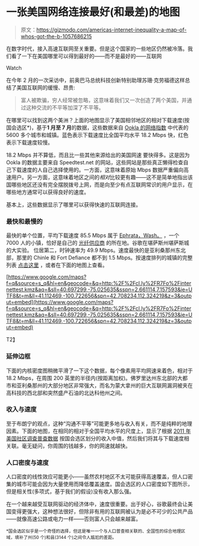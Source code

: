 # 一张美国网络连接最好(和最差)的地图

> 原文：<https://gizmodo.com/americas-internet-inequality-a-map-of-whos-got-the-b-1057686215>

在数字时代，接入高速互联网至关重要。但是这个国家的一些地区仍然被冷落。我们看了一下在美国哪里可以得到最好的——而不是最好的——互联网

Watch

在今年 2 月的一次采访中，前奥巴马总统科技创新特别助理苏珊·克劳福德这样总结了美国互联网的缓慢、昂贵:

> 富人被欺骗，穷人经常被忽略，这意味着我们又一次创造了两个美国，并通过这种交流的不平等加深了不平等。

在哪里可以找到这两个美洲？上面的地图显示了美国相邻地区的相对下载速度(按国会选区*)，基于**1 月至 7 月**的数据，这些数据来自 [Ookla 的网络指数](http://www.netindex.com/source-data/) 中代表的 5600 多个城市和城镇。蓝色表示下载速度比全国平均水平 18.2 Mbps 快，红色表示下载速度较慢。

18.2 Mbps 并不算低，而且比一些其他来源给出的美国网速 要快得多。这是因为 Ookla 的数据主要来自 Speedtest.net 的网站，这些网站是那些真正懒得检查自己下载速度的人自己选择使用的。一方面，这意味着原始 Mbps 数据严重偏向高速用户。另一方面，这意味着地区之间的*相对*比较更有趣——这不是简单地指出该国哪些地区还没有完全摆脱拨号上网，而是向至少有点互联网常识的用户显示，在哪些地方通常可以获得良好的速度。

基本上，这些数据显示了哪里可以获得快速的互联网连接。

### 最快和最慢的

最快的单个位置，平均下载速度 85.5 Mbps 属于 [Ephrata，Wash。](http://www.netindex.com/download/4,105869/Ephrata/?tab=3) ，一个 7000 人的小镇，恰好是自己的 [光纤供应商](http://www.ifiber.tv/sites/web/docroot/index.html) 的所在地。谷歌在堪萨斯州堪萨斯城的大实验。 位居第二，时钟速率为 49.9 Mbps。速度最快的是亚利桑那州东北部，那里的 Chinle 和 Fort Defiance 都不到 1.5 Mbps。按速度排列的城镇的完整列表 [点击这里](https://docs.google.com/spreadsheet/ccc?key=0AtbVFuETRQojdC15N0NES2lJcW1qTUVTQVBSRjM0Z2c&usp=sharing) ，或者在下面的地图上查看。

[https://www.google.com/maps?f=q&source=s_q&hl=en&geocode=&q=http:%2F%2Fcl.ly%2FR7Fo%2Finternettest.kmz&aq=&sll=40.697299,-75.025635&sspn=2.661114,7.157593&ie=UTF8&t=m&ll=41.112469,-100.722656&spn=42.708234,112.324219&z=3&output=embed](https://www.google.com/maps?f=q&source=s_q&hl=en&geocode=&q=http:%2F%2Fcl.ly%2FR7Fo%2Finternettest.kmz&aq=&sll=40.697299,-75.025635&sspn=2.661114,7.157593&ie=UTF8&t=m&ll=41.112469,-100.722656&spn=42.708234,112.324219&z=3&output=embed)

T2】

### 延伸边框

下面的内核密度图稍微平滑了一下这个数据，每个像素用平均网速来着色，相对于 18.2 Mbps，在周围 200 英里的半径内(按距离加权)。佛罗里达州东北部的大都市和亚利桑那州的大部分地区非常强大，而名为蒙大拿州的巨大互联网漏洞被夹在高科技的西北部和突然盛产石油的北达科他州之间。

### 收入与速度

至于布朗宁的观点，这种“沟通不平等”可能更多地与收入有关，而不是纯粹的地理因素。下面的地图，在相同的相对于全国平均水平的尺度上，显示了根据 [2011 年美国社区调查普查数据](http://www.census.gov/acs/www/about_the_survey/american_community_survey/) 按国会选区划分的收入中值，然后我们将其与下载速度相关联。毫无疑问，你周围的钱越多，你的网速就越快。

### 人口密度与速度

人口密度的线性效应可能更小——虽然农村地区不太可能获得高速覆盖，但人口密集的城市可能会因为大量使用而降低覆盖速度。国会选区的人口密度如下图所示，但是相关性(多项式，基于我们的假设)没有收入那么强。

在一个越来越受互联网驱动的经济体中，速度很重要。出于好心，谷歌最终会让美国变得更强大，这种想法很好，但除非有用的互联网被认为是必不可少的公共产品——就像高速公路或电力一样——否则富人只会越来越富。

<small>*国会选区似乎是一个奇怪的选择，但这是唯一一个与人口普查相关联的、全国性的综合地理区域，填补了州(50 个)和县(3144 个)之间令人尴尬的差距。</small>